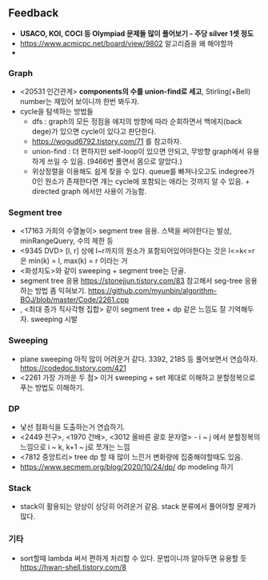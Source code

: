 ## Feedback
- **USACO, KOI, COCI 등 Olympiad 문제들 많이 풀어보기 - 주당 silver 1셋 정도**
- https://www.acmicpc.net/board/view/9802 알고리즘을 왜 해야할까
- 
### Graph

- <20531 인간관계> **components의 수를 union-find로 세고**, Stirling(+Bell) number는 재밌어 보이니까 한번 봐두자.
- cycle을 탐색하는 방법들 
  - dfs : graph의 모든 정점을 에지의 방향에 따라 순회하면서 백에지(back dege)가 있으면 cycle이 있다고 판단한다.
  - https://wogud6792.tistory.com/71 를 참고하자.
  - union-find : 더 편하지만 self-loop이 있으면 안되고, 무방향 graph에서 유용하게 쓰일 수 있음. (9466번 풀면서 몸으로 알았다.)
  - 위상정렬을 이용해도 쉽게 찾을 수 있다. queue를 빠져나오고도 indegree가 0인 원소가 존재한다면 걔는 cycle에 포함되는 애라는 것까지 알 수 있음. + directed graph 에서만 사용이 가능함. 

### Segment tree

- <17163 가희의 수열놀이> segment tree 응용. 스택을 써야한다는 발상, minRangeQuery, 수의 제한 등
- <9345 DVD> [l, r] 상에 l~r까지의 원소가 포함되어있어야한다는 것은 l<=k<=r 은 min(k) = l, max(k) = r 이라는 거
- <화성지도>와 같이 sweeping + segment tree는 단골.
- segment tree 응용 https://stonejjun.tistory.com/83 참고해서 seg-tree 응용하는 방법 좀 익혀보기.
  https://github.com/myunbin/algorithm-BOJ/blob/master/Code/2261.cpp
- <springborads>, <최대 증가 직사각형 집합> 같이 segment tree + dp 같은 느낌도 잘 기억해두자. sweeping 시발
  
### Sweeping

- plane sweeping 아직 많이 어려운거 같다. 3392, 2185 등 풀어보면서 연습하자. https://codedoc.tistory.com/421
- <2261 가장 가까운 두 점> 이거 sweeping + set 제대로 이해하고 분할정복으로 푸는 방법도 이해하기.

### DP

- 낯선 점화식을 도출하는거 연습하기.
- <2449 전구>, <1970 건배>, <3012 올바른 괄호 문자열> - i ~ j 에서 분할정복의 느낌으로 i ~ k, k+1 ~ j로 쪼개는 느낌
- <7812 중앙트리> tree dp 할 때 많이 느낀거 변화량에 집중해야할때도 있음.
- https://www.secmem.org/blog/2020/10/24/dp/ dp modeling 하기

### Stack

- stack이 활용되는 양상이 상당히 어려운거 같음. stack 분류에서 풀어야할 문제가 많다.

### 기타
- sort할때 lambda 써서 편하게 처리할 수 있다. 문법이니까 알아두면 유용할 듯 https://hwan-shell.tistory.com/8
